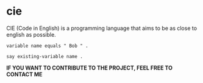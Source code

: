 # cie
CIE (Code in English) is a programming language that aims to be as close to english as possible.

`variable name equals " Bob " .`

`say existing-variable name .`

**IF YOU WANT TO CONTRIBUTE TO THE PROJECT, FEEL FREE TO CONTACT ME**
